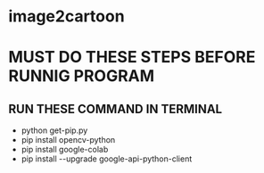 # image2cartoon

# MUST DO THESE STEPS BEFORE RUNNIG PROGRAM

## RUN THESE COMMAND IN TERMINAL

<ul>
<li>python get-pip.py</li>
<li>pip install opencv-python</li>
<li>pip install google-colab</li>
<li>pip install --upgrade google-api-python-client</li></ul>
